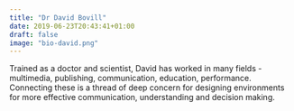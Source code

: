 ```yaml
---
title: "Dr David Bovill"
date: 2019-06-23T20:43:41+01:00
draft: false
image: "bio-david.png"
---
```

Trained as a doctor and scientist, David has worked in many fields - multimedia, publishing, communication, education, performance. Connecting these is a thread of deep concern for designing environments for more effective communication, understanding and decision making.
